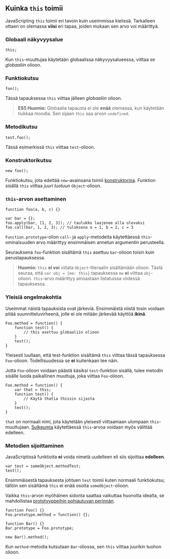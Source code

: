 ## Kuinka `this` toimii

JavaScripting `this` toimii eri tavoin kuin useimmissa kielissä. Tarkalleen ottaen on olemassa **viisi** eri tapaa, joiden mukaan sen arvo voi määrittyä.

### Globaali näkyvyysalue

    this;

Kun `this`-muuttujaa käytetään globaalissa näkyvyysalueessa, viittaa se *globaaliin* olioon.

### Funktiokutsu

    foo();

Tässä tapauksessa `this` viittaa jälleen *globaaliin* olioon.

> **ES5 Huomio:** Globaalia tapausta ei ole **enää** olemassa, kun käytetään tiukkaa moodia. Sen sijaan `this` saa arvon `undefined`.

### Metodikutsu

    test.foo(); 

Tässä esimerkissä `this` viittaa `test`-olioon.

### Konstruktorikutsu

    new foo(); 

Funktiokutsu, jota edeltää `new`-avainsana toimii [konstruktorina](#function.constructors). Funktion sisällä `this` viittaa *juuri luotuun* `Object`-olioon.

### `this`-arvon asettaminen

    function foo(a, b, c) {}
                          
    var bar = {};
    foo.apply(bar, [1, 2, 3]); // taulukko laajenee alla olevaksi
    foo.call(bar, 1, 2, 3); // tuloksena a = 1, b = 2, c = 3

`Function.prototype`-olion `call`- ja `apply`-metodeita käytettäessä `this`-ominaisuuden arvo määrittyy ensimmäisen annetun argumentin perusteella.

Seurauksena `foo`-funktion sisältämä `this` asettuu `bar`-olioon toisin kuin perustapauksessa.

> **Huomio:** `this` **ei voi** viitata `Object`-literaalin sisältämään olioon. Tästä seuraa, että `var obj = {me: this}` tapauksessa `me` **ei** viittaa `obj`-olioon. `this`-arvo määrittyy ainoastaan listatuissa viidessä tapauksessa.

### Yleisiä ongelmakohtia

Useimmat näistä tapauksista ovat järkeviä. Ensimmäistä niistä tosin voidaan pitää suunnitteluvirheenä, jolle ei ole mitään järkevää käyttöä **ikinä**.

    Foo.method = function() {
        function test() {
            // this asettuu globaaliin olioon
        }
        test();
    }

Yleisesti luullaan, että test-funktion sisältämä `this` viittaa tässä tapauksessa `Foo`-olioon. Todellisuudessa se **ei** kuitenkaan tee näin.

Jotta `Foo`-olioon voidaan päästä käsiksi `test`-funktion sisällä, tulee metodin sisälle luoda paikallinen muuttuja, joka viittaa `Foo`-olioon.

    Foo.method = function() {
        var that = this;
        function test() {
            // Käytä thatia thissin sijasta
        }
        test();
    }

`that` on normaali nimi, jota käytetään yleisesti viittaamaan ulompaan `this`-muuttujaan. [Sulkeumia](#function.closures) käytettäessä `this`-arvoa voidaan myös välittää edelleen.

### Metodien sijoittaminen

JavaScriptissä funktioita **ei** voida nimetä uudelleen eli siis sijoittaa **edelleen**.

    var test = someObject.methodTest;
    test();

Ensimmäisestä tapauksesta johtuen `test` toimii kuten normaali funktiokutsu; tällöin sen sisältämä `this` ei enää osoita `someObject`-olioon.

Vaikka `this`-arvon myöhäinen sidonta saattaa vaikuttaa huonolta idealta, se mahdollistaa [prototyyppeihin pohjautuvan perinnän](#object.prototype).

    function Foo() {}
    Foo.prototype.method = function() {};

    function Bar() {}
    Bar.prototype = Foo.prototype;

    new Bar().method();

Kun `method`-metodia kutsutaan `Bar`-oliossa, sen `this` viittaa juurikin tuohon olioon.


